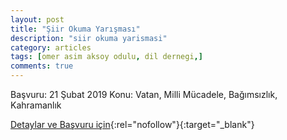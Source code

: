 ```yaml
---
layout: post
title: "Şiir Okuma Yarışması"
description: "siir okuma yarismasi"
category: articles
tags: [omer asim aksoy odulu, dil dernegi,]
comments: true
---
```


Başvuru: 21 Şubat 2019 
Konu: Vatan, Milli Mücadele, Bağımsızlık, Kahramanlık

[Detaylar ve Başvuru için](https://www.trakya.edu.tr/news/edirne-valiligi-genclik-ve-spor-il-mudurlugu-nden-turk-muzigi--kisa-oyun-ve-siir-yarismalari?utm_source=edebiyatyarismalari.com&utm_medium=affiliate){:rel="nofollow"}{:target="_blank"}